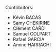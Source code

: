 Contributors:
- Kévin BACAS
- Samy CHEKIRINE
- Clément CARDI
- Samuel COLPART
- Rafael GARCIA
- Amine HARRACHI
